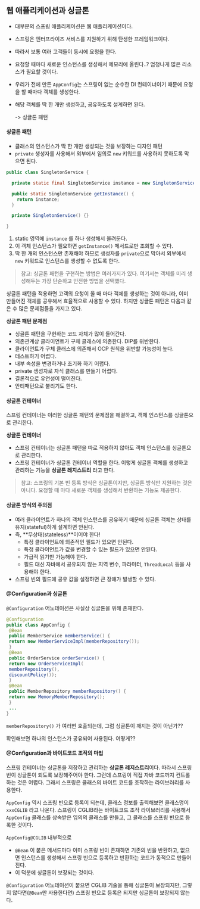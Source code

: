 ## 웹 애플리케이션과 싱글톤

- 대부분의 스프링 애플리케이션은 웹 애플리케이션이다.
- 스프링은 엔터프라이즈 서비스를 지원하기 위해 탄생한 프레임워크이다.
- 따라서 보통 여러 고객들이 동시에 요청을 한다.
- 요청할 때마다 새로운 인스턴스를 생성해서 메모리에 올린다..? 엄청나게 많은 리소스가 필요할 것이다.



- 우리가 전에 만든 `AppConfig`는 스프링이 없는 순수한 DI 컨테이너이기 때문에 요청을 할 때마다 객체를 생성한다.

- 해당 객체를 딱 한 개만 생성하고, 공유하도록 설계하면 된다.

  -> 싱글톤 패턴



#### 싱글톤 패턴

- 클래스의 인스턴스가 딱 한 개만 생성되는 것을 보장하는 디자인 패턴
- `private` 생성자를 사용해서 외부에서 임의로 `new` 키워드를 사용하지 못하도록 막으면 된다.

 

```java
public class SingletonService {

  private static final SingletonService instance = new SingletonService();

  public static SingletonService getInstance() {
    return instance;
  }

  private SingletonService() {}

}
```

1. static 영역에 `instance` 를 하나 생성해서 올려둔다.
2. 이 객체 인스턴스가 필요하면 `getInstance()` 메서드로만 조회할 수 있다.
3. 딱 한 개의 인스턴스만 존재해야 하므로 생성자를 `private`으로 막아서 외부에서 `new` 키워드로 인스턴스를 생성할 수 없도록 한다.



> 참고: 싱글톤 패턴을 구현하는 방법은 여러가지가 있다. 여기서는 객체를 미리 생성해두는 가장 단순하고 안전한 방법을 선택했다.



싱글톤 패턴을 적용하면 고객의 요청이 올 때 마다 객체를 생성하는 것이 아니라, 이미 만들어진 객체를 공유해서 효율적으로 사용할 수 있다. 하지만 싱글톤 패턴은 다음과 같은 수 많은 문제점들을 가지고 있다. 



**싱글톤 패턴 문제점** 

- 싱글톤 패턴을 구현하는 코드 자체가 많이 들어간다. 
- 의존관계상 클라이언트가 구체 클래스에 의존한다. DIP를 위반한다. 
- 클라이언트가 구체 클래스에 의존해서 OCP 원칙을 위반할 가능성이 높다. 
- 테스트하기 어렵다. 
- 내부 속성을 변경하거나 초기화 하기 어렵다. 
- private 생성자로 자식 클래스를 만들기 어렵다.
- 결론적으로 유연성이 떨어진다. 
- 안티패턴으로 불리기도 한다.



#### 싱글톤 컨테이너

스프링 컨테이너는 이러한 싱글톤 패턴의 문제점을 해결하고, 객체 인스턴스를 싱글톤으로 관리한다.



**싱글톤 컨테이너**

- 스프링 컨테이너는 싱글톤 패턴을 따로 적용하지 않아도 객체 인스턴스를 싱글톤으로 관리한다.
- 스프링 컨테이너가 싱글톤 컨테이너 역할을 한다. 이렇게 싱글톤 객체를 생성하고 관리하는 기능을 **싱글톤 레지스트리** 라고 한다.



> 참고: 스프링의 기본 빈 등록 방식은 싱글톤이지만, 싱글톤 방식만 지원하는 것은 아니다. 요청할 때 마다 새로운 객체를 생성해서 반환하는 기능도 제공한다.



#### 싱글톤 방식의 주의점

- 여러 클라이언트가 하나의 객체 인스턴스를 공유하기 때문에 싱글톤 객체는 상태를 유지(stateful)하게 설계하면 안된다.
- 즉, **무상태(stateless)**이어야 한다!
  - 특정 클라이언트에 의존적인 필드가 있으면 안된다.
  - 특정 클라이언트가 값을 변경할 수 있는 필드가 있으면 안된다.
  - 가급적 읽기만 가능해야 한다.
  - 필드 대신 자바에서 공유되지 않는 지역 변수, 파라미터, `ThreadLocal` 등을 사용해야 한다.
- 스프링 빈의 필드에 공유 값을 설정하면 큰 장애가 발생할 수 있다.



#### @Configuration과 싱글톤

`@Configuration` 어노테이션은 사실상 싱글톤을 위해 존재한다.



``` java
@Configuration
public class AppConfig {
 @Bean
 public MemberService memberService() {
 return new MemberServiceImpl(memberRepository());
 }
 @Bean
 public OrderService orderService() {
 return new OrderServiceImpl(
 memberRepository(),
 discountPolicy());
 }
 @Bean
 public MemberRepository memberRepository() {
 return new MemoryMemberRepository();
 }
 ...
}
```



`memberRepository()` 가 여러번 호출되는데, 그럼 싱글톤이 깨지는 것이 아닌가?? 

확인해보면 하나의 인스턴스가 공유되어 사용된다. 어떻게??



#### @Configuration과 바이트코드 조작의 마법

스프링 컨테이너는 싱글톤을 저장하고 관리하는 **싱글톤 레지스트리**이다. 따라서 스프링 빈이 싱글톤이 되도록 보장해주어야 한다. 그런데 스프링이 직접 자바 코드까지 컨트롤하는 것은 어렵다. 그래서 스프링은 클래스의 바이트 코드를 조작하는 라이브러리를 사용한다.



`AppConfig` 역시 스프링 빈으로 등록이 되는데, 클래스 정보를 출력해보면 클래스명이 `xxxCGLIB` 라고 나온다. 스프링이 CGLIB라는 바이트코드 조작 라이브러리를 사용해서 `AppConfig` 클래스를 상속받은 임의의 클래스를 만들고, 그 클래스를 스프링 빈으로 등록한 것이다.



`AppConfig@CGLIB` 내부적으로 

- `@Bean` 이 붙은 메서드마다 이미 스프링 빈이 존재하면 기존의 빈을 반환하고, 없으면 인스턴스를 생성해서 스프링 빈으로 등록하고 반환하는 코드가 동적으로 만들어진다.
- 이 덕분에 싱글톤이 보장되는 것이다.



`@Configuration` 어노테이션이 붙으면 CGLIB 기술을 통해 싱글톤이 보장되지만, 그렇지 않다면(`@Bean`만 사용한다면) 스프링 빈으로 등록은 되지만 싱글톤이 보장되지 않는다.  

